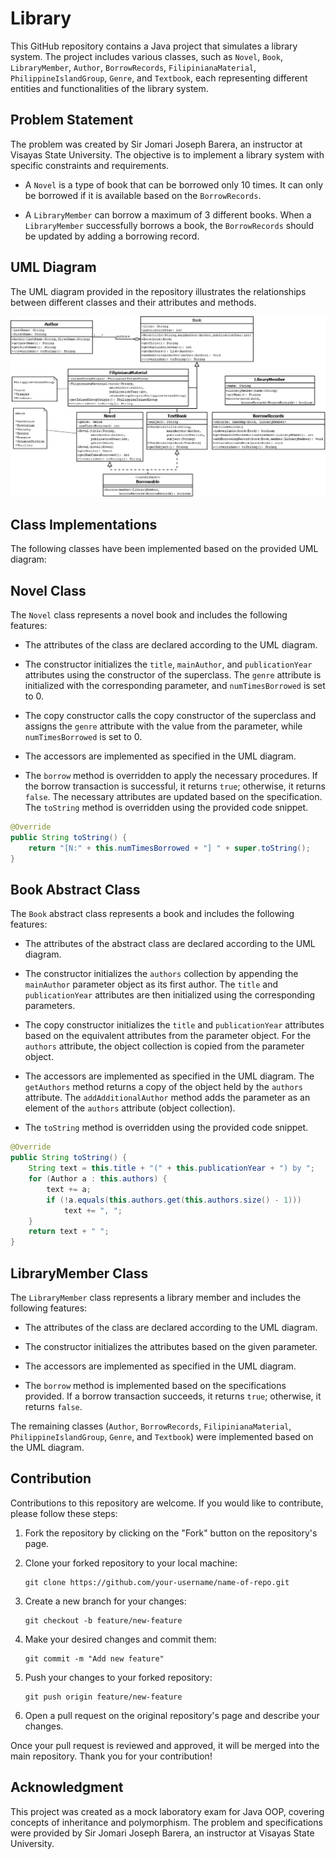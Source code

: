 # Library

This GitHub repository contains a Java project that simulates a library system. The project includes various classes, such as `Novel`, `Book`, `LibraryMember`, `Author`, `BorrowRecords`, `FilipinianaMaterial`, `PhilippineIslandGroup`, `Genre`, and `Textbook`, each representing different entities and functionalities of the library system.

## Problem Statement

The problem was created by Sir Jomari Joseph Barera, an instructor at Visayas State University. The objective is to implement a library system with specific constraints and requirements.

- A `Novel` is a type of book that can be borrowed only 10 times. It can only be borrowed if it is available based on the `BorrowRecords`.

- A `LibraryMember` can borrow a maximum of 3 different books. When a `LibraryMember` successfully borrows a book, the `BorrowRecords` should be updated by adding a borrowing record.

## UML Diagram

The UML diagram provided in the repository illustrates the relationships between different classes and their attributes and methods.

![Library UML Diagram](Library.png)

## Class Implementations

The following classes have been implemented based on the provided UML diagram:

## Novel Class

The `Novel` class represents a novel book and includes the following features:

- The attributes of the class are declared according to the UML diagram.

- The constructor initializes the `title`, `mainAuthor`, and `publicationYear` attributes using the constructor of the superclass. The `genre` attribute is initialized with the corresponding parameter, and `numTimesBorrowed` is set to 0.

- The copy constructor calls the copy constructor of the superclass and assigns the `genre` attribute with the value from the parameter, while `numTimesBorrowed` is set to 0.

- The accessors are implemented as specified in the UML diagram.

- The `borrow` method is overridden to apply the necessary procedures. If the borrow transaction is successful, it returns `true`; otherwise, it returns `false`. The necessary attributes are updated based on the specification. The `toString` method is overridden using the provided code snippet.

```java
@Override
public String toString() {
    return "[N:" + this.numTimesBorrowed + "] " + super.toString();
}
```

## Book Abstract Class

The `Book` abstract class represents a book and includes the following features:

- The attributes of the abstract class are declared according to the UML diagram.

- The constructor initializes the `authors` collection by appending the `mainAuthor` parameter object as its first author. The `title` and `publicationYear` attributes are then initialized using the corresponding parameters.

- The copy constructor initializes the `title` and `publicationYear` attributes based on the equivalent attributes from the parameter object. For the `authors` attribute, the object collection is copied from the parameter object.

- The accessors are implemented as specified in the UML diagram. The `getAuthors` method returns a copy of the object held by the `authors` attribute. The `addAdditionalAuthor` method adds the parameter as an element of the `authors` attribute (object collection).

- The `toString` method is overridden using the provided code snippet.

```java
@Override
public String toString() {
    String text = this.title + "(" + this.publicationYear + ") by ";
    for (Author a : this.authors) {
        text += a;
        if (!a.equals(this.authors.get(this.authors.size() - 1)))
            text += ", ";
    }
    return text + " ";
}
```

## LibraryMember Class

The `LibraryMember` class represents a library member and includes the following features:

- The attributes of the class are declared according to the UML diagram.

- The constructor initializes the attributes based on the given parameter.

- The accessors are implemented as specified in the UML diagram.

- The `borrow` method is implemented based on the specifications provided. If a borrow transaction succeeds, it returns `true`; otherwise, it returns `false`.

The remaining classes (`Author`, `BorrowRecords`, `FilipinianaMaterial`, `PhilippineIslandGroup`, `Genre`, and `Textbook`) were implemented based on the UML diagram.

## Contribution

Contributions to this repository are welcome. If you would like to contribute, please follow these steps:

1. Fork the repository by clicking on the "Fork" button on the repository's page.

2. Clone your forked repository to your local machine:

   ```
   git clone https://github.com/your-username/name-of-repo.git
   ```

3. Create a new branch for your changes:

   ```
   git checkout -b feature/new-feature
   ```

4. Make your desired changes and commit them:

   ```
   git commit -m "Add new feature"
   ```

5. Push your changes to your forked repository:

   ```
   git push origin feature/new-feature
   ```

6. Open a pull request on the original repository's page and describe your changes.

Once your pull request is reviewed and approved, it will be merged into the main repository. Thank you for your contribution!

## Acknowledgment

This project was created as a mock laboratory exam for Java OOP, covering concepts of inheritance and polymorphism. The problem and specifications were provided by Sir Jomari Joseph Barera, an instructor at Visayas State University.
